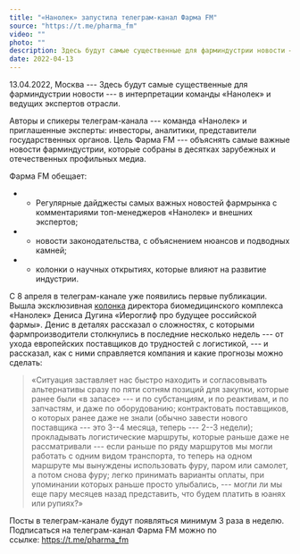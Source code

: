 ```yaml
---
title: "«Нанолек» запустила телеграм-канал Фарма FM"
source: "https://t.me/pharma_fm"
video: ""
photo: ""
description: Здесь будут самые существенные для фарминдустрии новости — в интерпретации команды «Нанолек» и ведущих экспертов отрасли.
date: 2022-04-13
---
```


13.04.2022, Москва --- Здесь будут самые существенные для фарминдустрии новости --- в интерпретации команды «Нанолек» и ведущих экспертов отрасли. 

Авторы и спикеры телеграм-канала --- команда «Нанолек» и приглашенные эксперты: инвесторы, аналитики, представители государственных органов. Цель Фарма FM --- объяснять самые важные новости фарминдустрии, которые собраны в десятках зарубежных и отечественных профильных медиа. 

Фарма FM обещает: 

-   - Регулярные дайджесты самых важных новостей фармрынка с комментариями топ-менеджеров «Нанолек» и внешних экспертов;

-   - новости законодательства, с объяснением нюансов и подводных камней;

-   - колонки о научных открытиях, которые влияют на развитие индустрии. 

С 8 апреля в телеграм-канале уже появились первые публикации. Вышла эксклюзивная [колонка](https://telegra.ph/Ieroglif-pro-budushchee-dlya-rossijskoj-farmy-04-11) директора биомедицинского комплекса «Нанолек» Дениса Дугина «Иероглиф про будущее российской фармы». Денис в деталях рассказал о сложностях, с которыми фармпроизводители столкнулись в последние несколько недель --- от ухода европейских поставщиков до трудностей с логистикой, --- и рассказал, как с ними справляется компания и какие прогнозы можно сделать:

> «Ситуация заставляет нас быстро находить и согласовывать альтернативы сразу по пяти сотням позиций для закупки, которые ранее были «в запасе» --- и по субстанциям, и по реактивам, и по запчастям, и даже по оборудованию; контрактовать поставщиков, о которых ранее даже не знали (обычно завести нового поставщика --- это 3--4 месяца, теперь --- 2--3 недели); прокладывать логистические маршруты, которые раньше даже не рассматривали --- если раньше по ряду маршрутов мы могли работать с одним видом транспорта, то теперь на одном маршруте мы вынуждены использовать фуру, паром или самолет, а потом снова фуру; легко принимать варианты оплаты, при упоминании которых раньше просто улыбались, --- могли ли мы еще пару месяцев назад представить, что будем платить в юанях или рупиях?»

Посты в телеграм-канале будут появляться минимум 3 раза в неделю. Подписаться на телеграм-канал Фарма FM можно по ссылке: <https://t.me/pharma_fm>
